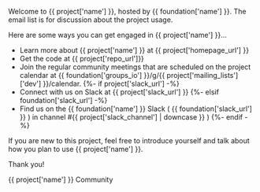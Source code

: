 Welcome to {{ project['name'] }}, hosted by {{ foundation['name'] }}. The email list is for discussion about the project usage.

Here are some ways you can get engaged in {{ project['name'] }}...

- Learn more about {{ project['name'] }} at {{ project['homepage_url'] }}
- Get the code at {{ project['repo_url']}}
- Join the regular community meetings that are scheduled on the project calendar at {{ foundation['groups_io'] }}/g/{{ project['mailing_lists']['dev'] }}/calendar.
{%- if project['slack_url'] -%}
- Connect with us on Slack at {{ project['slack_url'] }}
{%- elsif foundation['slack_url'] -%}
- Find us on the {{ foundation['name'] }} Slack ( {{ foundation['slack_url'] }} ) in channel #{{ project['slack_channel'] | downcase }} )
{%- endif -%}

If you are new to this project, feel free to introduce yourself and talk about how you plan to use {{ project['name'] }}.

Thank you!

{{ project['name'] }} Community
